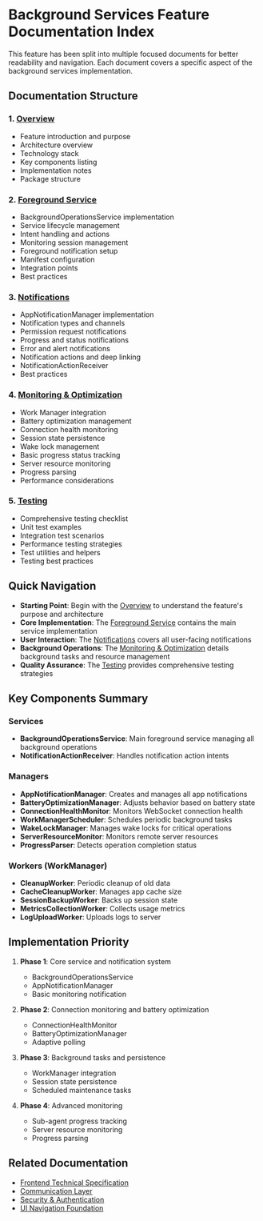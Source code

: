 # Background Services Feature Documentation Index

This feature has been split into multiple focused documents for better readability and navigation. Each document covers a specific aspect of the background services implementation.

## Documentation Structure

### 1. [Overview](./background-services-overview.feat.md)
- Feature introduction and purpose
- Architecture overview
- Technology stack
- Key components listing
- Implementation notes
- Package structure

### 2. [Foreground Service](./background-services-foreground.feat.md)
- BackgroundOperationsService implementation
- Service lifecycle management
- Intent handling and actions
- Monitoring session management
- Foreground notification setup
- Manifest configuration
- Integration points
- Best practices

### 3. [Notifications](./background-services-notifications.feat.md)
- AppNotificationManager implementation
- Notification types and channels
- Permission request notifications
- Progress and status notifications
- Error and alert notifications
- Notification actions and deep linking
- NotificationActionReceiver
- Best practices

### 4. [Monitoring & Optimization](./background-services-monitoring.feat.md)
- Work Manager integration
- Battery optimization management
- Connection health monitoring
- Session state persistence
- Wake lock management
- Basic progress status tracking
- Server resource monitoring
- Progress parsing
- Performance considerations

### 5. [Testing](./background-services-testing.feat.md)
- Comprehensive testing checklist
- Unit test examples
- Integration test scenarios
- Performance testing strategies
- Test utilities and helpers
- Testing best practices

## Quick Navigation

- **Starting Point**: Begin with the [Overview](./background-services-overview.feat.md) to understand the feature's purpose and architecture
- **Core Implementation**: The [Foreground Service](./background-services-foreground.feat.md) contains the main service implementation
- **User Interaction**: The [Notifications](./background-services-notifications.feat.md) covers all user-facing notifications
- **Background Operations**: The [Monitoring & Optimization](./background-services-monitoring.feat.md) details background tasks and resource management
- **Quality Assurance**: The [Testing](./background-services-testing.feat.md) provides comprehensive testing strategies

## Key Components Summary

### Services
- **BackgroundOperationsService**: Main foreground service managing all background operations
- **NotificationActionReceiver**: Handles notification action intents

### Managers
- **AppNotificationManager**: Creates and manages all app notifications
- **BatteryOptimizationManager**: Adjusts behavior based on battery state
- **ConnectionHealthMonitor**: Monitors WebSocket connection health
- **WorkManagerScheduler**: Schedules periodic background tasks
- **WakeLockManager**: Manages wake locks for critical operations
- **ServerResourceMonitor**: Monitors remote server resources
- **ProgressParser**: Detects operation completion status

### Workers (WorkManager)
- **CleanupWorker**: Periodic cleanup of old data
- **CacheCleanupWorker**: Manages app cache size
- **SessionBackupWorker**: Backs up session state
- **MetricsCollectionWorker**: Collects usage metrics
- **LogUploadWorker**: Uploads logs to server

## Implementation Priority

1. **Phase 1**: Core service and notification system
   - BackgroundOperationsService
   - AppNotificationManager
   - Basic monitoring notification

2. **Phase 2**: Connection monitoring and battery optimization
   - ConnectionHealthMonitor
   - BatteryOptimizationManager
   - Adaptive polling

3. **Phase 3**: Background tasks and persistence
   - WorkManager integration
   - Session state persistence
   - Scheduled maintenance tasks

4. **Phase 4**: Advanced monitoring
   - Sub-agent progress tracking
   - Server resource monitoring
   - Progress parsing

## Related Documentation

- [Frontend Technical Specification](../frontend.spec.md#background-monitoring-service)
- [Communication Layer](../communication-layer/communication-layer-index.md)
- [Security & Authentication](../security-authentication.feat.md)
- [UI Navigation Foundation](../ui-navigation-foundation/ui-navigation-index.md)